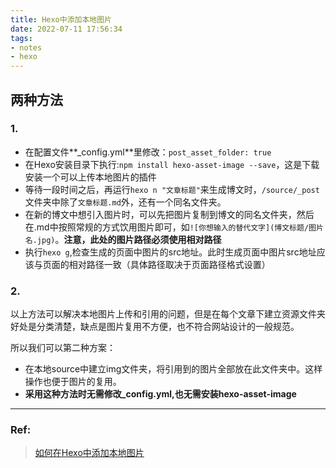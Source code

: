 ```yaml
---
title: Hexo中添加本地图片
date: 2022-07-11 17:56:34
tags:
- notes
- hexo
---
```


## 两种方法

### 1.
* 在配置文件**_config.yml**里修改：`post_asset_folder: true`
* 在Hexo安装目录下执行:`npm install hexo-asset-image --save`，这是下载安装一个可以上传本地图片的插件
* 等待一段时间之后，再运行`hexo n "文章标题"`来生成博文时，`/source/_post`文件夹中除了`文章标题.md`外，还有一个同名文件夹。
* 在新的博文中想引入图片时，可以先把图片复制到博文的同名文件夹，然后在.md中按照常规的方式饮用图片即可，如`![你想输入的替代文字](博文标题/图片名.jpg)`。**注意，此处的图片路径必须使用相对路径**
* 执行`hexo g`,检查生成的页面中图片的src地址。此时生成页面中图片src地址应该与页面的相对路径一致（具体路径取决于页面路径格式设置）


### 2.
以上方法可以解决本地图片上传和引用的问题，但是在每个文章下建立资源文件夹好处是分类清楚，缺点是图片复用不方便，也不符合网站设计的一般规范。

所以我们可以第二种方案：

* 在本地source中建立img文件夹，将引用到的图片全部放在此文件夹中。这样操作也便于图片的复用。
* **采用这种方法时无需修改_config.yml,也无需安装hexo-asset-image**

---
### Ref:

> [如何在Hexo中添加本地图片](https://ashooter.github.io/2018-11-15/%E5%A6%82%E4%BD%95%E5%9C%A8Hexo%E4%B8%AD%E6%B7%BB%E5%8A%A0%E6%9C%AC%E5%9C%B0%E5%9B%BE%E7%89%87/)
